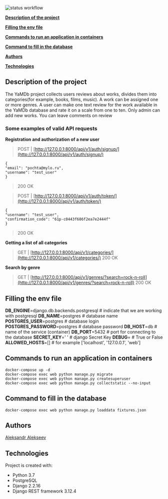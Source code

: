 ![status workflow](https://github.com/Gollum959/yamdb_final/actions/workflows/yamdb_workflow.yml/badge.svg)

[**Description of the project**](#description-of-the-project)

[**Filling the env file**](#filling-the-env-file)

[**Commands to run an application in containers**](#commands-to-run-an-application-in-containers)

[**Command to fill in the database**](#command-to-fill-in-the-database)

[**Authors**](#authors)

[**Technologies**](#technologies)


## Description of the project

The YaMDb project collects users reviews about works, divides them into categories(for example, books, films, music). A work can be assigned one or more genres. 
A user can make one text review for the work available in the YaMDb database and rate it on a scale from one to ten. Only admin can add new works. 
You can leave comments on review
### Some examples of valid API requests

**Registration and authorization of a new user**
> POST |  [http://127.0.0.1:8000/api/v1/auth/signup/](http://127.0.0.1:8000/api/v1/auth/signup/)
```
{
"email": "pochta@mylo.ru",
"username": "test_user"
}
```
> 200 OK

>  POST |  [http://127.0.0.1:8000/api/v1/auth/token/](http://127.0.0.1:8000/api/v1/auth/token/)
```
{
"username": "test_user",
"confirmation_code": "61p-c0443f686f2ea7e2444f"
}
```
> 200 OK

**Getting a list of all categories**
> GET |  [http://127.0.0.1:8000/api/v1/categories/](http://127.0.0.1:8000/api/v1/categories/)
> 200 OK

**Search by genre**
> GET |  [http://127.0.0.1:8000/api/v1/genres/?search=rock-n-roll](http://127.0.0.1:8000/api/v1/genres/?search=rock-n-roll)
> 200 OK

## Filling the env file

**DB_ENGINE**=django.db.backends.postgresql  # indicate that we are working with postgresql
**DB_NAME**=postgres  # database name
**POSTGRES_USER**=postgres  # database login
**POSTGRES_PASSWORD**=postgres  # database password
**DB_HOST**=db  # name of the service (container) 
**DB_PORT**=5432  # port for connecting to the database
**SECRET_KEY**=' ' # django Secret Key
**DEBUG**= # True or False
**ALLOWED_HOSTS**=[] # for example ['localhost', '127.0.0.1', 'web']

## Commands to run an application in containers
```
docker-compose up -d
docker-compose exec web python manage.py migrate 
docker-compose exec web python manage.py createsuperuser 
docker-compose exec web python manage.py collectstatic --no-input
```
## Command to fill in the database
```
docker-compose exec web python manage.py loaddata fixtures.json
```
## Authors
[Aleksandr Alekseev](https://github.com/Gollum959/)

## Technologies

Project is created with:
* Python 3.7
* PostgreSQL
* Django 2.2.16
* Django REST framework 3.12.4
